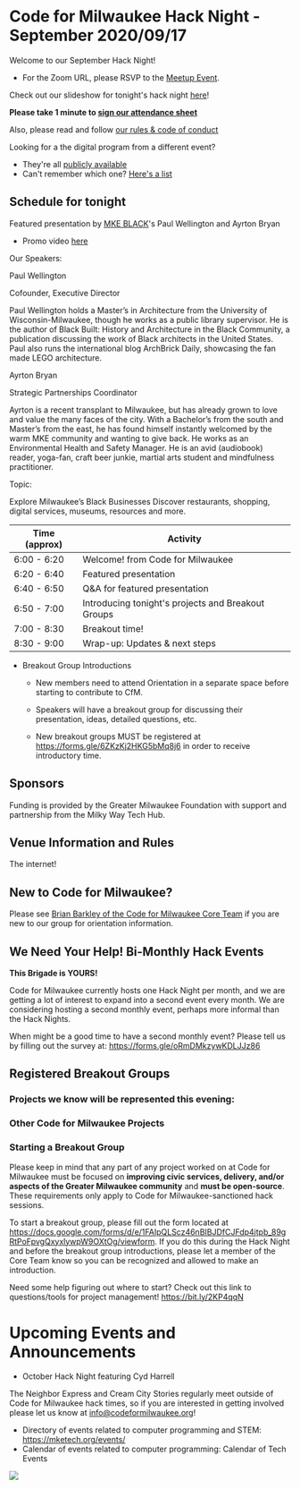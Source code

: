 # Code for Milwaukee Hack Night - September 2020/09/17

Welcome to our September Hack Night!
  - For the Zoom URL, please RSVP to the [Meetup Event](https://www.meetup.com/Code-for-Milwaukee/events/272706476/).

Check out our slideshow for tonight's hack night [here](https://docs.google.com/presentation/d/1MNq52vO67X9XkIgE1joKLHarQfdYnmxGUFsmazFGVEw/edit#slide=id.g73c5c8fbd2_2_1)!

**Please take 1 minute to [sign our attendance sheet](https://forms.gle/Ukn7rUfsDCtACTPH8)**

Also, please read and follow [our rules & code of conduct](https://github.com/codeformilwaukee/hack-night-digital-programs#rules-code-of-conduct-etc)

Looking for a the digital program from a different event? 
  - They're all [publicly available](https://github.com/codeformilwaukee/hack-night-digital-programs/tree/master/archived_events)
  - Can't remember which one? [Here's a list](https://github.com/codeformilwaukee/hack-night-digital-programs#all-digital-programs)


## Schedule for tonight

Featured presentation by [MKE BLACK](https://www.mkeblack.org/)'s Paul Wellington and Ayrton Bryan
  - Promo video [here](youtu.be/s70NRcsOvko)

Our Speakers:

  Paul Wellington

  Cofounder, Executive Director

  Paul Wellington holds a Master’s in Architecture from the University of Wisconsin-Milwaukee, though he works as a public library supervisor. He is the author of Black Built: History and Architecture in the Black Community, a publication discussing the work of Black architects in the United States. Paul also runs the international blog ArchBrick Daily, showcasing the fan made LEGO architecture.

  Ayrton Bryan

  Strategic Partnerships Coordinator

  Ayrton is a recent transplant to Milwaukee, but has already grown to love and value the many faces of the city. With a Bachelor’s from the south and Master’s from the east, he has found himself instantly welcomed by the warm MKE community and wanting to give back. He works as an Environmental Health and Safety Manager. He is an avid (audiobook) reader, yoga-fan, craft beer junkie, martial arts student and mindfulness practitioner.

Topic:

  Explore Milwaukee’s Black Businesses Discover restaurants, shopping, digital services, museums, resources and more.

| Time (approx) | Activity |
|----|----|
|6:00 - 6:20 | Welcome! from Code for Milwaukee |
|6:20 - 6:40 | Featured presentation |
|6:40 - 6:50 | Q&A for featured presentation |
|6:50 - 7:00 | Introducing tonight's projects and Breakout Groups |
|7:00 - 8:30 | Breakout time! |
|8:30 - 9:00 | Wrap-up: Updates & next steps |

- Breakout Group Introductions

  - New members need to attend Orientation in a separate space before starting to contribute to CfM.

  - Speakers will have a breakout group for discussing their presentation, ideas, detailed questions, etc.

  - New breakout groups MUST be registered at https://forms.gle/6ZKzKj2HKG5bMq8j6 in order to receive introductory time.

## Sponsors

Funding is provided by the Greater Milwaukee Foundation with support and partnership from the Milky Way Tech Hub.


## Venue Information and Rules

The internet! 

## New to Code for Milwaukee?

Please see [Brian Barkley of the Code for Milwaukee Core Team](https://codeformilwaukee.org/join-us) if you are new to our group for orientation information.

## We Need Your Help! Bi-Monthly Hack Events

**This Brigade is YOURS!**

Code for Milwaukee currently hosts one Hack Night per month, and we are getting a lot of interest to expand into a second event every month. We are considering hosting a second monthly event, perhaps more informal than the Hack Nights.

When might be a good time to have a second monthly event? Please tell us by filling out the survey at: https://forms.gle/oRmDMkzywKDLJJz86

## Registered Breakout Groups

### Projects we know will be represented this evening:

### Other Code for Milwaukee Projects

### Starting a Breakout Group

Please keep in mind that any part of any project worked on at Code for Milwaukee must be focused on **improving civic services, delivery, and/or aspects of the Greater Milwaukee community** and **must be open-source**. These requirements only apply to Code for Milwaukee-sanctioned hack sessions.

To start a breakout group, please fill out the form located at https://docs.google.com/forms/d/e/1FAIpQLScz46nBIBJDfCJFdp4jtpb_89gRtPoFpvgQxyxlywpW9OXtOg/viewform. If you do this during the Hack Night and before the breakout group introductions, please let a member of the Core Team know so you can be recognized and allowed to make an introduction.

Need some help figuring out where to start? Check out this link to questions/tools for project management! https://bit.ly/2KP4qqN

# Upcoming Events and Announcements

- October Hack Night featuring Cyd Harrell

The Neighbor Express and Cream City Stories regularly meet outside of Code for Milwaukee hack times, so if you are interested in getting involved please let us know at info@codeformilwaukee.org!

- Directory of events related to computer programming and STEM: https://mketech.org/events/
- Calendar of events related to computer programming: Calendar of Tech Events

[![](assets/blue-cfm-logo.png)](https://codeformilwaukee.org/)
